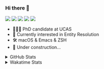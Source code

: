 ### Hi there 👋

[![](https://img.shields.io/badge/-Email-325180?logo=maildotru&logoColor=white&style=flat-square)](mailto://wang@tianshu.me)
[![](https://img.shields.io/badge/-GitHub-black?logo=GitHub&style=flat-square)](https://github.com/tshu-w)
[![](https://img.shields.io/badge/-Telegram-26a5e4?labelColor=fafafa&logo=telegram&style=flat-square)](https://t.me/tshu_w) 
[![](https://img.shields.io/badge/-Twitter-1da1f2?logo=Twitter&logoColor=white&style=flat-square)](https://twitter.com/tshu_w)
[![](https://komarev.com/ghpvc/?username=tshu-w&color=blueviolet&style=flat-square)]()



- 🧑🏻‍🎓 PhD candidate at UCAS
- 🔭 Currently interested in Entity Resolution
- 🛠 macOS & Emacs & ZSH
- 🚧 Under construction...

<details>

<summary>GitHub Stats</summary>

![Tianshu's GitHub stats](https://github-readme-stats.vercel.app/api?username=tshu-w&show_icons=true&theme=buefy&count_private=true)
  
</details>


<details>
  <summary>Wakatime Stats</summary>

  Currently, files accessed by tramp cannot be tracked by wakatime, see https://github.com/wakatime/wakatime-mode/issues/27
  <br>
  
<!--START_SECTION:waka-->
**I'm an Early 🐤** 

```text
🌞 Morning    60 commits     ████░░░░░░░░░░░░░░░░░░░░░   18.24% 
🌆 Daytime    112 commits    ████████░░░░░░░░░░░░░░░░░   34.04% 
🌃 Evening    146 commits    ███████████░░░░░░░░░░░░░░   44.38% 
🌙 Night      11 commits     ░░░░░░░░░░░░░░░░░░░░░░░░░   3.34%

```
📅 **I'm Most Productive on Saturday** 

```text
Monday       80 commits     ██████░░░░░░░░░░░░░░░░░░░   24.32% 
Tuesday      48 commits     ███░░░░░░░░░░░░░░░░░░░░░░   14.59% 
Wednesday    29 commits     ██░░░░░░░░░░░░░░░░░░░░░░░   8.81% 
Thursday     27 commits     ██░░░░░░░░░░░░░░░░░░░░░░░   8.21% 
Friday       27 commits     ██░░░░░░░░░░░░░░░░░░░░░░░   8.21% 
Saturday     81 commits     ██████░░░░░░░░░░░░░░░░░░░   24.62% 
Sunday       37 commits     ██░░░░░░░░░░░░░░░░░░░░░░░   11.25%

```


📊 **This Week I Spent My Time On** 

```text
💬 Programming Languages: 
sh                       24 hrs 36 mins      ████████████████░░░░░░░░░   67.37% 
Emacs Lisp               5 hrs 11 mins       ███░░░░░░░░░░░░░░░░░░░░░░   14.21% 
Org                      4 hrs 55 mins       ███░░░░░░░░░░░░░░░░░░░░░░   13.5% 
Python                   39 mins             ░░░░░░░░░░░░░░░░░░░░░░░░░   1.79% 
Other                    29 mins             ░░░░░░░░░░░░░░░░░░░░░░░░░   1.37%

🔥 Editors: 
Zsh                      24 hrs 36 mins      ████████████████░░░░░░░░░   67.37% 
Emacs                    11 hrs 51 mins      ████████░░░░░░░░░░░░░░░░░   32.44% 
Sublime Text             4 mins              ░░░░░░░░░░░░░░░░░░░░░░░░░   0.19%

🐱‍💻 Projects: 
multimodalER             16 hrs 17 mins      ███████████░░░░░░░░░░░░░░   44.57% 
Terminal                 6 hrs 17 mins       ████░░░░░░░░░░░░░░░░░░░░░   17.2% 
Unknown Project          5 hrs 59 mins       ████░░░░░░░░░░░░░░░░░░░░░   16.39% 
emacs                    5 hrs 13 mins       ███░░░░░░░░░░░░░░░░░░░░░░   14.29% 
entity_resolution        1 hr 11 mins        ░░░░░░░░░░░░░░░░░░░░░░░░░   3.28%

💻 Operating System: 
Linux                    19 hrs 9 mins       █████████████░░░░░░░░░░░░   52.42% 
Mac                      17 hrs 23 mins      ████████████░░░░░░░░░░░░░   47.58%

```

**I Mostly Code in Python** 

```text
Python                   5 repos             ███████░░░░░░░░░░░░░░░░░░   27.78% 
JavaScript               3 repos             ████░░░░░░░░░░░░░░░░░░░░░   16.67% 
HTML                     2 repos             ██░░░░░░░░░░░░░░░░░░░░░░░   11.11% 
Emacs Lisp               2 repos             ██░░░░░░░░░░░░░░░░░░░░░░░   11.11% 
TeX                      2 repos             ██░░░░░░░░░░░░░░░░░░░░░░░   11.11%

```



 Last Updated on 17/07/2021
<!--END_SECTION:waka-->
</details>
